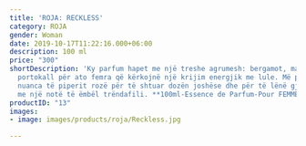 ```yaml
---
title: 'ROJA: RECKLESS'
category: ROJA
gender: Woman
date: 2019-10-17T11:22:16.000+06:00
description: 100 ml
price: "300"
shortDescription: 'Ky parfum hapet me një treshe agrumesh: bergamot, mandarinë dhe
  portokall për ato femra që kërkojnë një krijim energjik me lule. Më pas ndiqet nga
  nuanca të piperit rozë për të shtuar dozën joshëse dhe për të lënë gjurmë në largim
  me një notë të ëmbël trëndafili. **100ml-Essence de Parfum-Pour FEMME**'
productID: "13"
images:
- image: images/products/roja/Reckless.jpg

---
```

